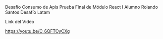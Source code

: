 Desafio Consumo de Apis
Prueba Final de Módulo React I
Alumno Rolando Santos
Desafío Latam

Link del Video

https://youtu.be/C_6QFTOyCXg
